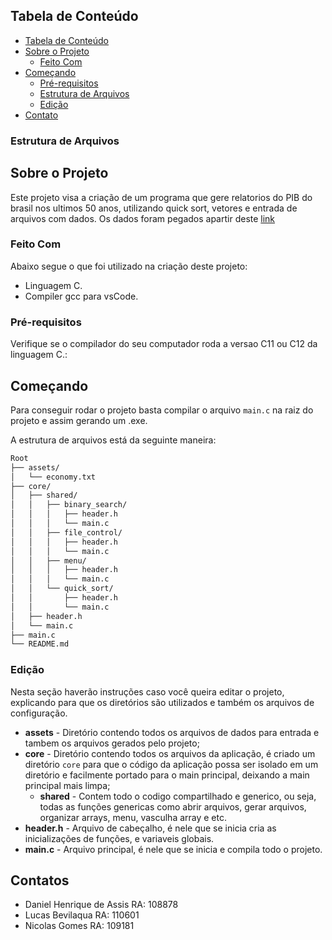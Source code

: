 <!-- TABLE OF CONTENTS -->

## Tabela de Conteúdo

- [Tabela de Conteúdo](#tabela-de-conte%C3%BAdo)
- [Sobre o Projeto](#sobre-o-projeto)
  - [Feito Com](#feito-com)
- [Começando](#come%C3%A7ando)
  - [Pré-requisitos](#pr%C3%A9-requisitos)
  - [Estrutura de Arquivos](#estrutura-de-arquivos)
  - [Edição](#edi%C3%A7%C3%A3o)
- [Contato](#contato)
### Estrutura de Arquivos

<!-- ABOUT THE PROJECT -->

## Sobre o Projeto

Este projeto visa a criação de um programa que gere relatorios do PIB do brasil nos ultimos 50 anos, utilizando quick sort, vetores e entrada de arquivos com dados.
Os dados foram pegados apartir deste [link](https://infograficos.gazetadopovo.com.br/economia/pib-do-brasil/)

### Feito Com

Abaixo segue o que foi utilizado na criação deste projeto:
- Linguagem C.
- Compiler gcc para vsCode.

### Pré-requisitos

Verifique se o compilador do seu computador roda a versao C11 ou C12 da linguagem C.:

## Começando

Para conseguir rodar o projeto basta compilar o arquivo `main.c` na raiz do projeto e assim gerando um .exe.

A estrutura de arquivos está da seguinte maneira:
```bash
Root
├── assets/
│   └── economy.txt
├── core/
│   ├── shared/
│   │   ├── binary_search/
│   │   │   ├── header.h
│   │   │   └── main.c
│   │   ├── file_control/
│   │   │   ├── header.h
│   │   │   └── main.c
│   │   ├── menu/
│   │   │   ├── header.h
│   │   │   └── main.c
│   │   └── quick_sort/
│   │       ├── header.h
│   │       └── main.c
│   ├── header.h
│   └── main.c
├── main.c
└── README.md
```

### Edição

Nesta seção haverão instruções caso você queira editar o projeto, explicando para que os diretórios são utilizados e também os arquivos de configuração.

- **assets** - Diretório contendo todos os arquivos de dados para entrada e tambem os arquivos gerados pelo projeto;
- **core** - Diretório contendo todos os arquivos da aplicação, é criado um diretório `core` para que o código da aplicação possa ser isolado em um diretório e facilmente portado para o main principal, deixando a main principal mais limpa;
    - **shared** - Contem todo o codigo compartilhado e generico, ou seja, todas as funções genericas como abrir arquivos, gerar arquivos, organizar arrays, menu, vasculha array e etc.
- **header.h** - Arquivo de cabeçalho, é nele que se inicia cria as inicializações de funções, e variaveis globais.
- **main.c** - Arquivo principal, é nele que se inicia e compila todo o projeto.

## Contatos
- Daniel Henrique de Assis RA: 108878
- Lucas Bevilaqua RA: 110601
- Nicolas Gomes RA: 109181
